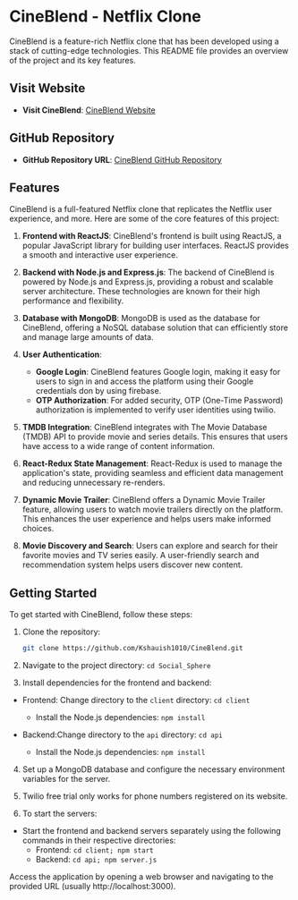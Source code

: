 # CineBlend - Netflix Clone

CineBlend is a feature-rich Netflix clone that has been developed using a stack of cutting-edge technologies. This README file provides an overview of the project and its key features.

## Visit Website

- **Visit CineBlend**: [CineBlend Website](https://eloquent-hotteok-ce3a6f.netlify.app/)
  
## GitHub Repository

- **GitHub Repository URL**: [CineBlend GitHub Repository](https://github.com/Kshaunish1010/CineBlend)

## Features

CineBlend is a full-featured Netflix clone that replicates the Netflix user experience, and more. Here are some of the core features of this project:

1. **Frontend with ReactJS**: CineBlend's frontend is built using ReactJS, a popular JavaScript library for building user interfaces. ReactJS provides a smooth and interactive user experience.

2. **Backend with Node.js and Express.js**: The backend of CineBlend is powered by Node.js and Express.js, providing a robust and scalable server architecture. These technologies are known for their high performance and flexibility.

3. **Database with MongoDB**: MongoDB is used as the database for CineBlend, offering a NoSQL database solution that can efficiently store and manage large amounts of data.

4. **User Authentication**:
   - **Google Login**: CineBlend features Google login, making it easy for users to sign in and access the platform using their Google credentials don by using firebase.
   - **OTP Authorization**: For added security, OTP (One-Time Password) authorization is implemented to verify user identities using twilio.

5. **TMDB Integration**: CineBlend integrates with The Movie Database (TMDB) API to provide movie and series details. This ensures that users have access to a wide range of content information.

6. **React-Redux State Management**: React-Redux is used to manage the application's state, providing seamless and efficient data management and reducing unnecessary re-renders.

7. **Dynamic Movie Trailer**: CineBlend offers a Dynamic Movie Trailer feature, allowing users to watch movie trailers directly on the platform. This enhances the user experience and helps users make informed choices.

8. **Movie Discovery and Search**: Users can explore and search for their favorite movies and TV series easily. A user-friendly search and recommendation system helps users discover new content.

## Getting Started

To get started with CineBlend, follow these steps:

1. Clone the repository:
   ```bash
   git clone https://github.com/Kshauish1010/CineBlend.git

2. Navigate to the project directory: `cd Social_Sphere`
   
3. Install dependencies for the frontend and backend:
* Frontend:  Change directory to the `client` directory: `cd client`
  * Install the Node.js dependencies: `npm install`

* Backend:Change directory to the `api` directory: `cd api`
  * Install the Node.js dependencies: `npm install`


4. Set up a MongoDB database and configure the necessary environment variables for the server.

5. Twilio free trial only works for phone numbers registered on its website.

6. To start the servers:

* Start the frontend and backend servers separately using the following commands in their respective directories:
    * Frontend: `cd client;
                 npm start`
    * Backend: `cd api;
                npm server.js`

Access the application by opening a web browser and navigating to the provided URL (usually http://localhost:3000).
